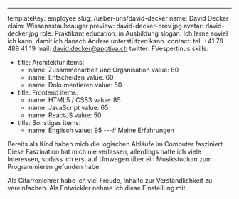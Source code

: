 ---
templateKey: employee
slug: /ueber-uns/david-decker
name: David Decker
claim: Wissensstaubsauger
preview: david-decker-prev.jpg
avatar: david-decker.jpg
role: Praktikant
education: in Ausbildung
slogan: Ich lerne soviel ich kann, damit ich danach Andere unterstützen kann.
contact:
  tel: +41 79 489 41 19
  mail: david.decker@apptiva.ch
  twitter: FVespertinus
skills:
  - title: Architektur
    items:
      - name: Zusammenarbeit und Organisation
        value: 80
      - name: Entscheiden
        value: 60
      - name: Dokumentieren
        value: 50
  - title: Frontend
    items:
      - name: HTML5 / CSS3
        value: 85
      - name: JavaScript
        value: 65
      - name: ReactJS
        value: 50
  - title: Sonstiges
    items:
      - name: Englisch
        value: 95
---# Meine Erfahrungen

Bereits als Kind haben mich die logischen Abläufe im Computer fasziniert. Diese Faszination hat mich nie verlassen, allerdings hatte ich viele Interessen, sodass ich erst auf Umwegen über ein Musikstudium zum Programmieren gefunden habe.

Als Gitarrenlehrer habe ich viel Freude, Inhalte zur Verständlichkeit zu vereinfachen. Als Entwickler nehme ich diese Einstellung mit.
